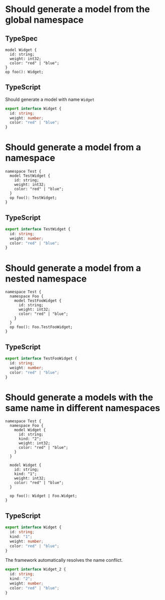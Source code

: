 # Should generate a model from the global namespace

## TypeSpec

```tsp
model Widget {
  id: string;
  weight: int32;
  color: "red" | "blue";
}
op foo(): Widget;
```

## TypeScript

Should generate a model with name `Widget`

```ts src/models/models.ts interface Widget
export interface Widget {
  id: string;
  weight: number;
  color: "red" | "blue";
}
```

# Should generate a model from a namespace

```tsp
namespace Test {
  model TestWidget {
    id: string;
    weight: int32;
    color: "red" | "blue";
  }
  op foo(): TestWidget;
}
```

## TypeScript

```ts src/models/models.ts interface TestWidget
export interface TestWidget {
  id: string;
  weight: number;
  color: "red" | "blue";
}
```

# Should generate a model from a nested namespace

```tsp
namespace Test {
  namespace Foo {
    model TestFooWidget {
      id: string;
      weight: int32;
      color: "red" | "blue";
    }
  }
  op foo(): Foo.TestFooWidget;
}
```

## TypeScript

```ts src/models/models.ts interface TestFooWidget
export interface TestFooWidget {
  id: string;
  weight: number;
  color: "red" | "blue";
}
```

# Should generate a models with the same name in different namespaces

```tsp
namespace Test {
  namespace Foo {
    model Widget {
      id: string;
      kind: "2";
      weight: int32;
      color: "red" | "blue";
    }
  }

  model Widget {
    id: string;
    kind: "1";
    weight: int32;
    color: "red" | "blue";
  }

  op foo(): Widget | Foo.Widget;
}
```

## TypeScript

```ts src/models/models.ts interface Widget
export interface Widget {
  id: string;
  kind: "1";
  weight: number;
  color: "red" | "blue";
}
```

The framework automatically resolves the name conflict.

```ts src/models/models.ts interface Widget_2
export interface Widget_2 {
  id: string;
  kind: "2";
  weight: number;
  color: "red" | "blue";
}
```
